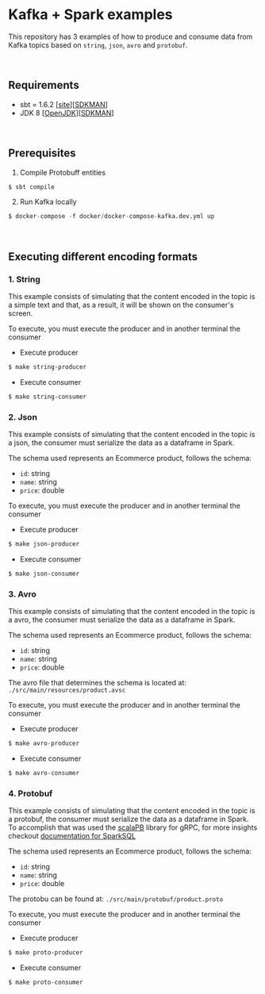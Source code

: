 # Kafka + Spark examples

This repository has 3 examples of how to produce and consume data from Kafka topics based on `string`, `json`, `avro` and `protobuf`.

<br/>

## Requirements

* sbt = 1.6.2 [[site](https://www.scala-sbt.org/download.html)][[SDKMAN](https://sdkman.io/sdks#sbt)]
* JDK 8 [[OpenJDK](https://adoptium.net/)][[SDKMAN](https://sdkman.io/jdks#open)]

<br/>

## Prerequisites

1. Compile Protobuff entities
```sh
$ sbt compile
```

2. Run Kafka locally
```s
$ docker-compose -f docker/docker-compose-kafka.dev.yml up
```

<br/>

## Executing different encoding formats

### 1. String

This example consists of simulating that the content encoded in the topic is a simple text and that, as a result, it will be shown on the consumer's screen.

To execute, you must execute the producer and in another terminal the consumer

* Execute producer
```sh
$ make string-producer
```

* Execute consumer
```sh
$ make string-consumer
```

### 2. Json

This example consists of simulating that the content encoded in the topic is a json, the consumer must serialize the data as a dataframe in Spark.

The schema used represents an Ecommerce product, follows the schema:
* `id`: string
* `name`: string
* `price`: double

To execute, you must execute the producer and in another terminal the consumer

* Execute producer
```sh
$ make json-producer
```

* Execute consumer
```sh
$ make json-consumer
```

### 3. Avro

This example consists of simulating that the content encoded in the topic is a avro, the consumer must serialize the data as a dataframe in Spark.

The schema used represents an Ecommerce product, follows the schema:
* `id`: string
* `name`: string
* `price`: double

The avro file that determines the schema is located at: `./src/main/resources/product.avsc`

To execute, you must execute the producer and in another terminal the consumer

* Execute producer
```sh
$ make avro-producer
```

* Execute consumer
```sh
$ make avro-consumer
```

### 4. Protobuf

This example consists of simulating that the content encoded in the topic is a protobuf, the consumer must serialize the data as a dataframe in Spark. To accomplish that was used the [scalaPB](https://scalapb.github.io/) library for gRPC, for more insights checkout [documentation for SparkSQL](https://scalapb.github.io/docs/sparksql/)

The schema used represents an Ecommerce product, follows the schema:
* `id`: string
* `name`: string
* `price`: double

The protobu can be found at: `./src/main/protobuf/product.proto`

To execute, you must execute the producer and in another terminal the consumer

* Execute producer
```sh
$ make proto-producer
```

* Execute consumer
```sh
$ make proto-consumer
```